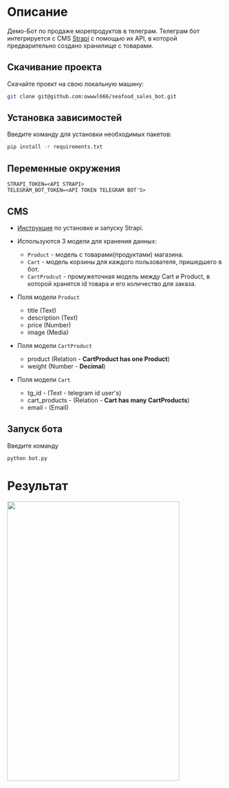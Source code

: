 # Описание
Демо-Бот по продаже морепродуктов в телеграм. Телеграм бот интегрируется с CMS [Strapi](https://strapi.io/) с помощью их API, в которой предварительно создано хранилище с товарами.

## Скачивание проекта

Скачайте проект на свою локальную машину:

```sh
git clone git@github.com:owwwl666/seafood_sales_bot.git
```

## Установка зависимостей

Введите команду для установки необходимых пакетов:

```sh
pip install -r requirements.txt
```

## Переменные окружения

```
STRAPI_TOKEN=<API STRAPI>
TELEGRAM_BOT_TOKEN=<API TOKEN TELEGRAM BOT'S>
```

## CMS

- [Инструкция](https://docs.strapi.io/dev-docs/installation/cli) по установке и запуску Strapi.

- Используются 3 модели для хранения данных:
  - `Product` - модель с товарами(продуктами) магазина.
  - `Cart` - модель корзины для каждого пользователя, пришедшего в бот.
  - `CartProdcut` - промужеточная модель между Cart и Product, в которой хранятся id товара и его количество для заказа.

- Поля модели `Product`
  - title (Text)
  - description (Text)
  - price (Number)
  - image (Media)
 
- Поля модели `CartProduct`
  - product (Relation - **CartProduct has one Product**)
  - weight (Number - **Decimal**)
 
- Поля модели `Cart`
  - tg_id - (Text - telegram id user's)
  - cart_products - (Relation - **Cart has many CartProducts**)
  - email - (Email)


## Запуск бота

Введите команду

```sh
python bot.py
```

# Результат


<img src="https://github.com/owwwl666/seafood_sales_bot/assets/131767856/7feb6df7-60be-41cb-94d3-f2ead04f9057" width="400" height="650">

